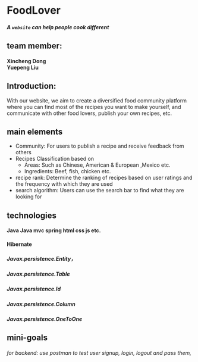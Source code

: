 #  FoodLover
##### A `website` can help people cook different
## team member:
#### Xincheng Dong <br>Yuepeng Liu
## Introduction:
With our website, we aim to create a diversified food community platform where you can find most of the recipes you want to make yourself, and communicate with other food lovers, publish your own recipes, etc.

## main elements
*  Community: For users to publish a recipe and receive feedback from others
* Recipes Classification based on<br>
  * Areas: Such as Chinese, American & European ,Mexico etc.<br>
  * Ingredients: Beef, fish, chicken etc.<br>
* recipe rank: Determine the ranking of recipes based on user ratings and the frequency with which they are used
* search algorithm: Users can use the search bar to find what they are looking for

## technologies 
#### Java Java mvc spring html css js etc.
#### Hibernate

##### Javax.persistence.Entity，
##### Javax.persistence.Table
##### Javax.persistence.Id
##### Javax.persistence.Column
##### Javax.persistence.OneToOne


##  mini-goals
###### for backend: use postman to test user signup, login, logout and pass them, 
